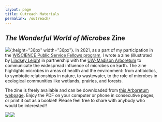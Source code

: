 ```yaml
---
layout: page
title: Outreach Materials
permalink: /outreach/  
---
```

## *The Wonderful World of Microbes* Zine  
![](../images/title_page.png){:height="36px" width="36px"}.
In 2021, as a part of my participation in the [WISCIENCE Public Service Fellows program](https://wiscience.wisc.edu/program/public-service-fellows), I wrote a zine (illustrated by [Lindsey Leigh](https://www.lindseyleighart.com/)) in partnership with the [UW-Madison Arboretum](https://arboretum.wisc.edu/) to communicate the widespread influence of microbes on Earth. The zine highlights microbes in areas of health and the environment: from antibiotics, to symbiotic relationships in nature, to wastewater, to the role of microbes in ecological communities like wetlands, prairies, and forests. 

The zine is freely available and can be downloaded from [this Arboretum webpage](https://arboretum.wisc.edu/learn/resources/). Enjoy the PDF on your computer or phone in consecutive pages, or print it out as a booklet! Please feel free to share with anybody who would be interested!!

![](../images/The-Wonderful-World-of-Microbes-Zine_pages_Charlotte-Francoeur_sample2_leaf-cutter-ants.jpg)![](../images/The-Wonderful-World-of-Microbes-Zine_pages_Charlotte-Francoeur_sample3_wetlands.jpg)


